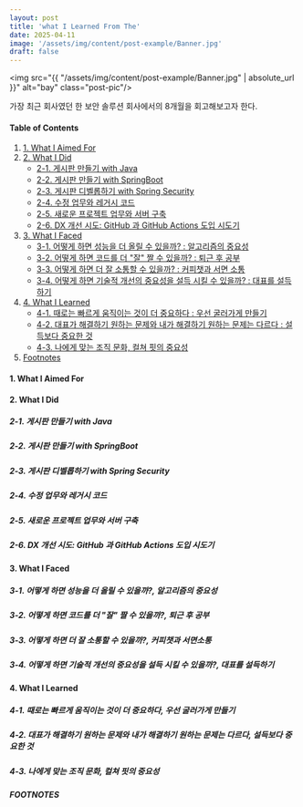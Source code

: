 ```yaml
---
layout: post
title: 'what I Learned From The'
date: 2025-04-11
image: '/assets/img/content/post-example/Banner.jpg'
draft: false
---
```


<img src="{{ "/assets/img/content/post-example/Banner.jpg" | absolute_url }}" alt="bay" class="post-pic"/>

가장 최근 회사였던 한 보안 솔루션 회사에서의 8개월을 회고해보고자 한다.

#### Table of Contents

1. [1. What I Aimed For](#1-what-i-aimed-for)
2. [2. What I Did](#2-what-i-did)
   - [2-1. 게시판 만들기 with Java](#2-1-게시판-만들기-with-java)
   - [2-2. 게시판 만들기 with SpringBoot](#2-2-게시판-만들기-with-springboot)
   - [2-3. 게시판 디벨롭하기 with Spring Security](#2-3-게시판-디벨롭하기-with-spring-security)
   - [2-4. 수정 업무와 레거시 코드](#2-4-수정-업무와-레거시-코드)
   - [2-5. 새로운 프로젝트 업무와 서버 구축](#2-5-새로운-프로젝트-업무와-서버-구축)
   - [2-6. DX 개선 시도: GitHub 과 GitHub Actions 도입 시도기](#2-6-dx-개선-시도-github-과-github-actions-도입-시도기)
3. [3. What I Faced](#3-what-i-faced)
   - [3-1. 어떻게 하면 성능을 더 올릴 수 있을까? : 알고리즘의 중요성](#3-1-어떻게-하면-성능을-더-올릴-수-있을까-알고리즘의-중요성)
   - [3-2. 어떻게 하면 코드를 더 "잘" 짤 수 있을까? : 퇴근 후 공부](#3-2-어떻게-하면-코드를-더-잘-짤-수-있을까-퇴근-후-공부)
   - [3-3. 어떻게 하면 더 잘 소통할 수 있을까? : 커피챗과 서면 소통](#3-3-어떻게-하면-더-잘-소통할-수-있을까-커피챗과-서면소통)
   - [3-4. 어떻게 하면 기술적 개선의 중요성을 설득 시킬 수 있을까? : 대표를 설득하기](#3-4-어떻게-하면-기술적-개선의-중요성을-설득-시킬-수-있을까-대표를-설득하기)
4. [4. What I Learned](#4-what-i-learned)
   - [4-1. 때로는 빠르게 움직이는 것이 더 중요하다 : 우선 굴러가게 만들기](#4-1-때로는-빠르게-움직이는-것이-더-중요하다-우선-굴러가게-만들기)
   - [4-2. 대표가 해결하기 원하는 문제와 내가 해결하기 원하는 문제는 다르다 : 설득보다 중요한 것](#4-2-대표가-해결하기-원하는-문제와-내가-해결하기-원하는-문제는-다르다-설득보다-중요한-것)
   - [4-3. 나에게 맞는 조직 문화, 컬쳐 핏의 중요성](#4-3-나에게-맞는-조직-문화-컬쳐-핏의-중요성)
5. [Footnotes](#footnotes)

#### 1. What I Aimed For

#### 2. What I Did

##### 2-1. 게시판 만들기 with Java

##### 2-2. 게시판 만들기 with SpringBoot

##### 2-3. 게시판 디벨롭하기 with Spring Security

##### 2-4. 수정 업무와 레거시 코드

##### 2-5. 새로운 프로젝트 업무와 서버 구축

##### 2-6. DX 개선 시도: GitHub 과 GitHub Actions 도입 시도기

#### 3. What I Faced

##### 3-1. 어떻게 하면 성능을 더 올릴 수 있을까?, 알고리즘의 중요성

##### 3-2. 어떻게 하면 코드를 더 "잘" 짤 수 있을까?, 퇴근 후 공부

##### 3-3. 어떻게 하면 더 잘 소통할 수 있을까?, 커피챗과 서면소통

##### 3-4. 어떻게 하면 기술적 개선의 중요성을 설득 시킬 수 있을까?, 대표를 설득하기

#### 4. What I Learned

##### 4-1. 때로는 빠르게 움직이는 것이 더 중요하다, 우선 굴러가게 만들기

##### 4-2. 대표가 해결하기 원하는 문제와 내가 해결하기 원하는 문제는 다르다, 설득보다 중요한 것

##### 4-3. 나에게 맞는 조직 문화, 컬쳐 핏의 중요성

##### FOOTNOTES
